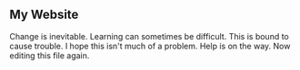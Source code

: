 ## My Website

Change is inevitable.
Learning can sometimes be difficult.
This is bound to cause trouble.
I hope this isn't much of a problem.
Help is on the way.
Now editing this file again.
